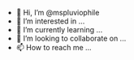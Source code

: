 - 👋 Hi, I’m @mspluviophile
- 👀 I’m interested in ...
- 🌱 I’m currently learning ...
- 💞️ I’m looking to collaborate on ...
- 📫 How to reach me ...

<!---
mspluviophile/mspluviophile is a ✨ special ✨ repository because its `README.md` (this file) appears on your GitHub profile.
You can click the Preview link to take a look at your changes.
--->
